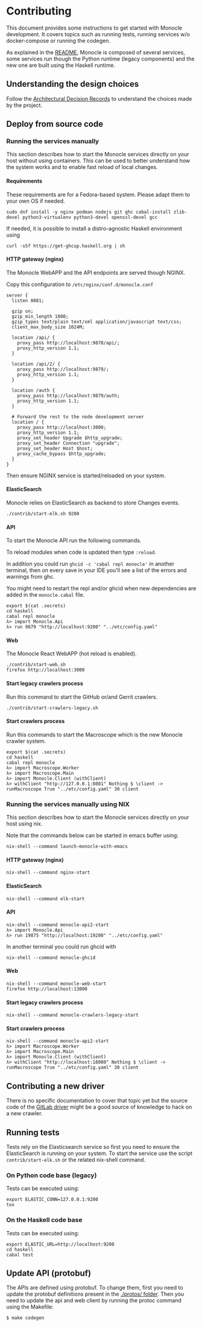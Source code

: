 # Contributing

This document provides some instructions to get started with Monocle development. It covers topics
such as running tests, running services w/o docker-compose or running the codegen.

As explained in the [README](README.md), Monocle is composed of several services, some services run though the Python runtime (legacy components) and the new one are built using the Haskell runtime.

## Understanding the design choices

Follow the [Architectural Decision Records](doc/adr/index.md) to understand the choices made by the project.

## Deploy from source code

### Running the services manually

This section describes how to start the Monocle services directly on your host without using containers.
This can be used to better understand how the system works and to enable fast reload of local changes.

#### Requirements

These requirements are for a Fedora-based system. Please adapt them to your own OS if needed.

```ShellSession
sudo dnf install -y nginx podman nodejs git ghc cabal-install zlib-devel python3-virtualenv python3-devel openssl-devel gcc
```

If needed, it is possible to install a distro-agnostic Haskell environment using

```ShellSession
curl -sSf https://get-ghcup.haskell.org | sh
```

#### HTTP gateway (nginx)

The Monocle WebAPP and the API endpoints are served though NGINX.

Copy this configuration to `/etc/nginx/conf.d/monocle.conf`

```
server {
  listen 8081;

  gzip on;
  gzip_min_length 1000;
  gzip_types text/plain text/xml application/javascript text/css;
  client_max_body_size 1024M;

  location /api/ {
    proxy_pass http://localhost:9878/api/;
    proxy_http_version 1.1;
  }

  location /api/2/ {
    proxy_pass http://localhost:9879/;
    proxy_http_version 1.1;
  }

  location /auth {
    proxy_pass http://localhost:9879/auth;
    proxy_http_version 1.1;
  }

  # Forward the rest to the node development server
  location / {
    proxy_pass http://localhost:3000;
    proxy_http_version 1.1;
    proxy_set_header Upgrade $http_upgrade;
    proxy_set_header Connection "upgrade";
    proxy_set_header Host $host;
    proxy_cache_bypass $http_upgrade;
  }
}
```

Then ensure NGINX service is started/reloaded on your system.

#### ElasticSearch

Monocle relies on ElasticSearch as backend to store Changes events.

```ShellSession
./contrib/start-elk.sh 9200
```

#### API

To start the Monocle API run the following commands.

To reload modules when code is updated then type `:reload`.

In addition you could run `ghcid -c 'cabal repl monocle'` in another terminal, then on every save in your IDE you'll see a list of the errors and warnings from ghc.

You might need to restart the repl and/or ghcid when new dependencies are
added in the `monocle.cabal` file.

```ShellSession
export $(cat .secrets)
cd haskell
cabal repl monocle
λ> import Monocle.Api
λ> run 9879 "http://localhost:9200" "../etc/config.yaml"
```

#### Web

The Monocle React WebAPP (hot reload is enabled).

```ShellSession
./contrib/start-web.sh
firefox http://localhost:3000
```

#### Start legacy crawlers process

Run this command to start the GitHub or/and Gerrit crawlers.

```ShellSession
./contrib/start-crawlers-legacy.sh
```

#### Start crawlers process

Run this commands to start the Macroscope which is the new Monocle crawler system.

```ShellSession
export $(cat .secrets)
cd haskell
cabal repl monocle
λ> import Macroscope.Worker
λ> import Macroscope.Main
λ> import Monocle.Client (withClient)
λ> withClient "http://127.0.0.1:8081" Nothing $ \client -> runMacroscope True "../etc/config.yaml" 30 client
```

### Running the services manually using NIX

This section describes how to start the Monocle services directly on your host using nix.

Note that the commands below can be started in emacs buffer using:

```ShellSession
nix-shell --command launch-monocle-with-emacs
```

#### HTTP gateway (nginx)

```ShellSession
nix-shell --command nginx-start
```

#### ElasticSearch

```ShellSession
nix-shell --command elk-start
```

#### API

```ShellSession
nix-shell --command monocle-api2-start
λ> import Monocle.Api
λ> run 19875 "http://localhost:19200" "../etc/config.yaml"
```

In another terminal you could run ghcid with

```ShellSession
nix-shell --command monocle-ghcid
```

#### Web

```ShellSession
nix-shell --command monocle-web-start
firefox http://localhost:13000
```

#### Start legacy crawlers process

```ShellSession
nix-shell --command monocle-crawlers-legacy-start
```

#### Start crawlers process

```ShellSession
nix-shell --command monocle-api2-start
λ> import Macroscope.Worker
λ> import Macroscope.Main
λ> import Monocle.Client (withClient)
λ> withClient "http://localhost:18080" Nothing $ \client -> runMacroscope True "../etc/config.yaml" 30 client
```

## Contributing a new driver

There is no specific documentation to cover that topic yet but the source code of
the [GitLab driver](monocle/haskell/src/Lentille/GitLab/MergeRequests.hs) might be a good
source of knowledge to hack on a new crawler.

## Running tests

Tests rely on the Elasticsearch service so first you need to ensure the ElasticSearch is running on your system. To start the service use the script `contrib/start-elk.sh` or the
related nix-shell command.

### On Python code base (legacy)

Tests can be executed using:

```ShellSession
export ELASTIC_CONN=127.0.0.1:9200
tox
```

### On the Haskell code base

Tests can be executed using:

```ShellSession
export ELASTIC_URL=http://localhost:9200
cd haskell
cabal test
```

## Update API (protobuf)

The APIs are defined using protobuf. To change them, first you need to update the
protobuf definitions present in the [./protos/ folder](./protos). Then you need to update
the api and web client by running the protoc command using the Makefile:

```ShellSession
$ make codegen
```
